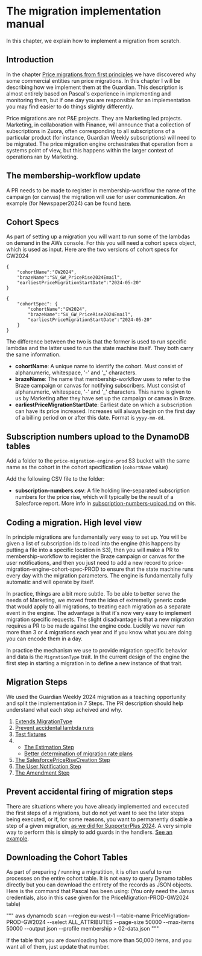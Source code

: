 # The migration implementation manual

In this chapter, we explain how to implement a migration from scratch.

## Introduction

In the chapter [Price migrations from first principles](https://github.com/guardian/price-migration-engine/blob/main/docs/price-migrations-from-first-principles.md) we have discovered why some commercial entities run price migrations. In this chapter I will be describing how we implement them at the Guardian. This description is almost entirely based on Pascal's experience in implementing and monitoring them, but if one day you are responsible for an implementation you may find easier to do things slightly differently.

Price migrations are not P&E projects. They are Marketing led projects. Marketing, in collaboration with Finance, will announce that a collection of subscriptions in Zuora, often corresponding to all subscriptions of a particular product (for instance, Guardian Weekly subscriptions) will need to be migrated. The price migration engine orchestrates that operation from a systems point of view, but this happens within the larger context of operations ran by Marketing.

## The membership-workflow update

A PR needs to be made to register in membership-workflow the name of the campaign (or canvas) the migration will use for user communication. An example (for Newspaper2024) can be found [here](https://github.com/guardian/membership-workflow/pull/505).

## Cohort Specs

As part of setting up a migration you will want to run some of the lambdas on demand in the AWs console. For this you will need a cohort specs object, which is used as input. Here are the two versions of cohort specs for GW2024

```
{
    "cohortName":"GW2024",
    "brazeName":"SV_GW_PriceRise2024Email",
    "earliestPriceMigrationStartDate":"2024-05-20"
}

{
    "cohortSpec": {
        "cohortName":"GW2024",
        "brazeName":"SV_GW_PriceRise2024Email",
        "earliestPriceMigrationStartDate":"2024-05-20"
    }
}
```

The difference between the two is that the former is used to run specific lambdas and the latter used to run the state machine itself. They both carry the same information.

* **cohortName**: A unique name to identify the cohort. Must consist of alphanumeric, whitespace, '-' and '_' characters.
* **brazeName**: The name that membership-workflow uses to refer to the Braze campaign or canvas for notifying subscribers. Must consist of alphanumeric, whitespace, '-' and '_' characters. This name is given to us by Marketing after they have set up the campaign or canvas in Braze.
* **earliestPriceMigrationStartDate**: Earliest date on which a subscription can have its price increased. Increases will always begin on the first day of a billing period on or after this date. Format is `yyyy-mm-dd`.

## Subscription numbers upload to the DynamoDB tables

Add a folder to the `price-migration-engine-prod` S3 bucket with the same name as the cohort in the cohort specification (`cohortName` value)

Add the following CSV file to the folder:

* **subscription-numbers.csv**: A file holding line-separated subscription numbers for the price rise, which will typically be the result of a Salesforce report. More info in [subscription-numbers-upload.md](./subscription-numbers-upload.md) on this.

## Coding a migration. High level view

In principle migrations are fundamentally very easy to set up. You will be given a list of subscription ids to load into the engine (this happens by putting a file into a specific location in S3), then you will make a PR to membership-workflow to register the Braze campaign or canvas for the user notifications, and then you just need to add a new record to price-migration-engine-cohort-spec-PROD to ensure that the state machine runs every day with the migration parameters. The engine is fundamentally fully automatic and will operate by itself.

In practice, things are a bit more subtle. To be able to better serve the needs of Marketing, we moved from the idea of extremelly generic code that would apply to all migrations, to treating each migration as a separate event in the engine. The advantage is that it's now very easy to implement migration specific requests. The slight disadvantage is that a new migration requires a PR to be made against the engine code. Luckily we never run more than 3 or 4 migrations each year and if you know what you are doing you can encode them in a day.

In practice the mechanism we use to provide migration specific behavior and data is the `MigrationType` trait. In the current design of the engine the first step in starting a migration in to define a new instance of that trait.

## Migration Steps

We used the Guardian Weekly 2024 migration as a teaching opportunity and split the implementation in 7 Steps. The PR description should help understand what each step acheived and why. 

1. [Extends MigrationType](https://github.com/guardian/price-migration-engine/pull/1012)
2. [Prevent accidental lambda runs](https://github.com/guardian/price-migration-engine/pull/1016)
3. [Test fixtures ](https://github.com/guardian/price-migration-engine/pull/1018)
4. 
    - [The Estimation Step](https://github.com/guardian/price-migration-engine/pull/1019)
    - [Better determination of migration rate plans](https://github.com/guardian/price-migration-engine/pull/1026)
5. [The SalesforcePriceRiseCreation Step](https://github.com/guardian/price-migration-engine/pull/1020)
6. [The User Notification Step](https://github.com/guardian/price-migration-engine/pull/1023)
7. [The Amendment Step](https://github.com/guardian/price-migration-engine/pull/996)

## Prevent accidental firing of migration steps

There are situations where you have already implemented and excecuted the first steps of a migrations, but do not yet want to see the later steps being executed, or if, for some reasons, you want to permanently disable a step of a given migration, [as we did for SupporterPlus 2024](https://github.com/guardian/price-migration-engine/blob/2da72b6d02aa96c42781ea8a70b3431895f95af4/lambda/src/main/scala/pricemigrationengine/handlers/SalesforcePriceRiseCreationHandler.scala#L116). A very simple way to perform this is simply to add guards in the handlers. [See an example](https://github.com/guardian/price-migration-engine/pull/1141).

## Downloading the Cohort Tables

As part of preparing / running a migratition, it is often useful to run processes on the entire cohort table. It is not easy to query Dynamo tables directly but you can download the entirety of the records as JSON objects. Here is the command that Pascal has been using: (You only need the Janus credentials, also in this case given for the PriceMigration-PROD-GW2024 table)

"""
aws dynamodb scan --region eu-west-1 --table-name PriceMigration-PROD-GW2024 --select ALL_ATTRIBUTES --page-size 50000 --max-items 50000 --output json --profile membership > 02-data.json
"""

If the table that you are downloading has more than 50,000 items, and you want all of them, just update that number.
